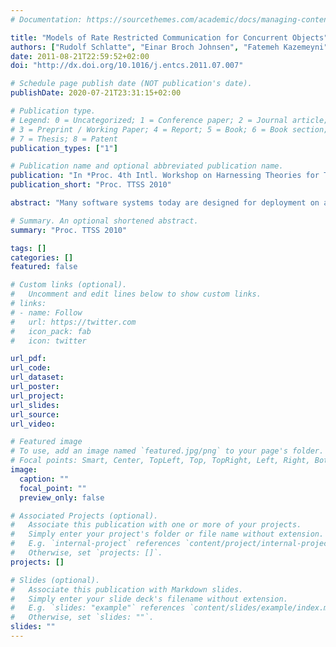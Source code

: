 ```yaml
---
# Documentation: https://sourcethemes.com/academic/docs/managing-content/

title: "Models of Rate Restricted Communication for Concurrent Objects"
authors: ["Rudolf Schlatte", "Einar Broch Johnsen", "Fatemeh Kazemeyni", "S. Lizeth Tapia Tarifa"]
date: 2011-08-21T22:59:52+02:00
doi: "http://dx.doi.org/10.1016/j.entcs.2011.07.007"

# Schedule page publish date (NOT publication's date).
publishDate: 2020-07-21T23:31:15+02:00

# Publication type.
# Legend: 0 = Uncategorized; 1 = Conference paper; 2 = Journal article;
# 3 = Preprint / Working Paper; 4 = Report; 5 = Book; 6 = Book section;
# 7 = Thesis; 8 = Patent
publication_types: ["1"]

# Publication name and optional abbreviated publication name.
publication: "In *Proc. 4th Intl. Workshop on Harnessing Theories for Tool Support in Software (TTSS 2010)*. Electronic Notes in Theoretical Computer Science **274**:67-81, 2011. © Elsevier."
publication_short: "Proc. TTSS 2010"

abstract: "Many software systems today are designed for deployment on a range of architectures. However, in formal models it is typically assumed that the architecture is known and fixed; for example, that the software is sequential or concurrent, that the communication environment is synchronous or asynchronous but ordered, etc. In order to specify and analyze models which range over different deployment scenarios, it is interesting to lift aspects of low-level deployment variability to the abstraction level of the modeling language. In this paper, we propose a technique for introducing explicit resource constraints on concurrent objects in a timed extension of Creol, a formally defined high-level object-oriented modeling language. The technique is demonstrated by examples concerning rate restrictions on communication between objects. These restrictions are compositional and non-invasive: no change to the functional parts of the model is required, and restrictions can be selectively applied to parts of the model. In fact, the rate restrictions are captured by parameters in the model, which allows timed simulations to be performed with varying rate restrictions. We demonstrate the usefulness of explicit rate restrictions on communication in the model by a case study of wireless sensor networks. In this domain, rate restrictions may be understood as an abstraction over the collision patterns of broadcast data packets. Simulation results with different rate restrictions show how the timed throughput of data to the sink node in the network varies depending on the available rates."

# Summary. An optional shortened abstract.
summary: "Proc. TTSS 2010"

tags: []
categories: []
featured: false

# Custom links (optional).
#   Uncomment and edit lines below to show custom links.
# links:
# - name: Follow
#   url: https://twitter.com
#   icon_pack: fab
#   icon: twitter

url_pdf:
url_code:
url_dataset:
url_poster:
url_project:
url_slides:
url_source:
url_video:

# Featured image
# To use, add an image named `featured.jpg/png` to your page's folder. 
# Focal points: Smart, Center, TopLeft, Top, TopRight, Left, Right, BottomLeft, Bottom, BottomRight.
image:
  caption: ""
  focal_point: ""
  preview_only: false

# Associated Projects (optional).
#   Associate this publication with one or more of your projects.
#   Simply enter your project's folder or file name without extension.
#   E.g. `internal-project` references `content/project/internal-project/index.md`.
#   Otherwise, set `projects: []`.
projects: []

# Slides (optional).
#   Associate this publication with Markdown slides.
#   Simply enter your slide deck's filename without extension.
#   E.g. `slides: "example"` references `content/slides/example/index.md`.
#   Otherwise, set `slides: ""`.
slides: ""
---
```

